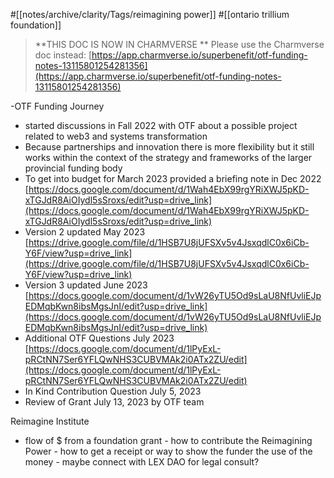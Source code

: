 #[[notes/archive/clarity/Tags/reimagining power]] #[[ontario trillium foundation]] 
>**THIS DOC IS NOW IN CHARMVERSE
**
Please use the Charmverse doc instead:
 [https://app.charmverse.io/superbenefit/otf-funding-notes-13115801254281356](https://app.charmverse.io/superbenefit/otf-funding-notes-13115801254281356) 

 -OTF Funding Journey
- started discussions in Fall 2022 with OTF about a possible project related to web3 and systems transformation
- Because partnerships and innovation there is more flexibility but it still works within the context of the strategy and frameworks of the larger provincial funding body
- To get into budget for March 2023 provided a briefing note in Dec 2022 [https://docs.google.com/document/d/1Wah4EbX99rgYRiXWJ5pKD-xTGJdR8AiOIydl5sSroxs/edit?usp=drive_link](https://docs.google.com/document/d/1Wah4EbX99rgYRiXWJ5pKD-xTGJdR8AiOIydl5sSroxs/edit?usp=drive_link) 
- Version 2 updated May 2023 [https://drive.google.com/file/d/1HSB7U8jUFSXv5v4JsxqdlC0x6iCb-Y6F/view?usp=drive_link](https://drive.google.com/file/d/1HSB7U8jUFSXv5v4JsxqdlC0x6iCb-Y6F/view?usp=drive_link) 
- Version 3 updated June 2023 [https://docs.google.com/document/d/1vW26yTU5Od9sLaU8NfUvliEJpEDMqbKwn8ibsMgsJnI/edit?usp=drive_link](https://docs.google.com/document/d/1vW26yTU5Od9sLaU8NfUvliEJpEDMqbKwn8ibsMgsJnI/edit?usp=drive_link) 
- Additional OTF Questions July 2023 [https://docs.google.com/document/d/1lPyExL-pRCtNN7Ser6YFLQwNHS3CUBVMAk2i0ATx2ZU/edit](https://docs.google.com/document/d/1lPyExL-pRCtNN7Ser6YFLQwNHS3CUBVMAk2i0ATx2ZU/edit) 
- In Kind Contribution Question July 5, 2023
- Review of Grant July 13, 2023 by OTF team


Reimagine Institute 
- flow of $ from a foundation grant - how to contribute the Reimagining Power - how to get a receipt or way to show the funder the use of the money - maybe connect with LEX DAO for legal consult? 










